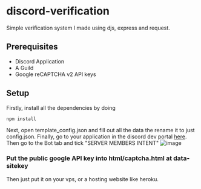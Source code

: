 # discord-verification

Simple verification system I made using djs, express and request. 

## Prerequisites

- Discord Application
- A Guild
- Google reCAPTCHA v2 API keys

## Setup

Firstly, install all the dependencies by doing 
```
npm install
```
Next, open template_config.json and fill out all the data the rename it to just config.json.
Finally, go to your application in the discord dev portal [here](https://discord.com/developers/applications).
Then go to the Bot tab and tick "SERVER MEMBERS INTENT"
![image](https://user-images.githubusercontent.com/44944178/113594608-d4a2cb00-962f-11eb-9341-85fe190a33d8.png)

### Put the public google API key into html/captcha.html at data-sitekey

Then just put it on your vps, or a hosting website like heroku.
